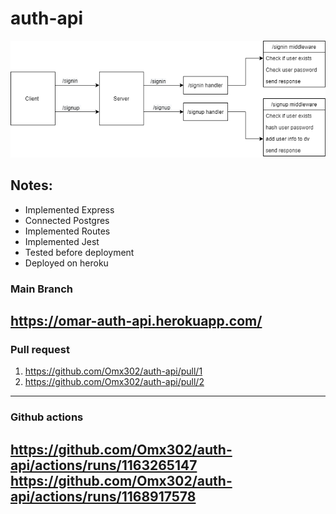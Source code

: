 # auth-api

![img](./r.png)
## Notes:
- Implemented Express
- Connected Postgres
- Implemented Routes
- Implemented Jest
- Tested before deployment
- Deployed on heroku


### Main Branch
https://omar-auth-api.herokuapp.com/
---
### Pull request
1. https://github.com/Omx302/auth-api/pull/1
2. https://github.com/Omx302/auth-api/pull/2
---
### Github actions
https://github.com/Omx302/auth-api/actions/runs/1163265147
https://github.com/Omx302/auth-api/actions/runs/1168917578
----
